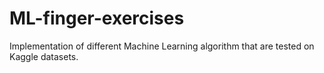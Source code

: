 # ML-finger-exercises
Implementation of different Machine Learning algorithm that are tested on Kaggle datasets. 

